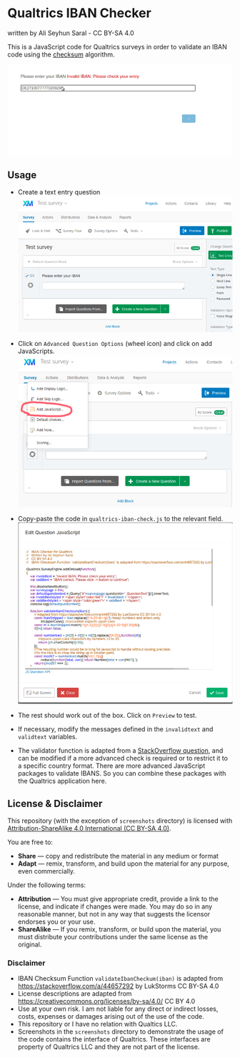 # Qualtrics IBAN Checker 
written by Ali Seyhun Saral - CC BY-SA 4.0 

This is a JavaScript code for Qualtrics surveys in order to validate an IBAN code using the [checksum](https://en.wikipedia.org/wiki/International_Bank_Account_Number#Validating_the_IBAN) algorithm. 

![Survey screen demo](https://raw.githubusercontent.com/seyhunsaral/qualtrics-iban-check/main/screenshots/demo.gif)

## Usage
* Create a text entry question  
![Demo text entry question](https://github.com/seyhunsaral/qualtrics-iban-check/blob/main/screenshots/setting1.png)
* Click on `Advanced Question Options` (wheel icon) and click on add JavaScripts.  
![Demo text add JavaScript](https://github.com/seyhunsaral/qualtrics-iban-check/blob/main/screenshots/setting2.png)
* Copy-paste the code in `qualtrics-iban-check.js` to the relevant field.  
![Demo text add JavaScript](https://github.com/seyhunsaral/qualtrics-iban-check/blob/main/screenshots/setting3.png)
* The rest should work out of the box. Click on `Preview` to test.  
* If necessary, modify the messages defined in the `invalidtext` and `validtext` variables.  

* The validator function is adapted from a [StackOverflow question](https://stackoverflow.com/a/44657292/1819625), and can be modified if a more advanced check is required or to restrict it to a specific country format. There are more advanced JavaScript packages to validate IBANS. So you can combine these packages with the Qualtrics application here.

## License & Disclaimer
This repository (with the exception of `screenshots` directory) is licensed with [Attribution-ShareAlike 4.0 International (CC BY-SA 4.0)](https://creativecommons.org/licenses/by-sa/4.0/).

You are free to:
- **Share** — copy and redistribute the material in any medium or format
- **Adapt** — remix, transform, and build upon the material
    for any purpose, even commercially.

Under the following terms:
- **Attribution** — You must give appropriate credit, provide a link to the license, and indicate if changes were made. You may do so in any reasonable manner, but not in any way that suggests the licensor endorses you or your use.
- **ShareAlike** — If you remix, transform, or build upon the material, you must distribute your contributions under the same license as the original.
    
### Disclaimer
- IBAN Checksum Function `validateIbanCheckum(iban)` is adapted from https://stackoverflow.com/a/44657292 by LukStorms CC BY-SA 4.0
- License descriptions are adapted from https://creativecommons.org/licenses/by-sa/4.0/ CC BY 4.0
- Use at your own risk. I am not liable for any direct or indirect losses, costs, expenses or damages arising out of the use of the code.
- This repository or I have no relation with Qualtics LLC.
- Screenshots in the `screenshots` directory to demonstrate the usage of the code contains the interface of Qualtrics. These interfaces are property of Qualtrics LLC and they are not part of the license.
